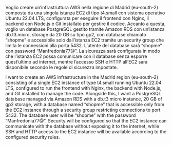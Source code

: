 Voglio creare un’infrastruttura AWS nella regione di Madrid (eu-south-2) composta da una singola istanza EC2 di tipo t4.small con sistema operativo Ubuntu 22.04 LTS, configurata per eseguire il frontend con Nginx, il backend con Node.js e Git installato per gestire il codice. Accanto a questa, voglio un database PostgreSQL gestito tramite Amazon RDS con un’istanza db.t3.micro, storage da 20 GB su tipo gp2, con database chiamato “shopme” e accessibile solo dall’istanza EC2 tramite un security group che limita le connessioni alla porta 5432. L’utente del database sarà “shopme” con password “Manfredonia77@”. La sicurezza sarà configurata in modo che l’istanza EC2 possa comunicare con il database senza esporre quest’ultimo ad internet, mentre l’accesso SSH e HTTP all’EC2 sarà disponibile secondo le regole di sicurezza impostate.



I want to create an AWS infrastructure in the Madrid region (eu-south-2) consisting of a single EC2 instance of type t4.small running Ubuntu 22.04 LTS, configured to run the frontend with Nginx, the backend with Node.js, and Git installed to manage the code. Alongside this, I want a PostgreSQL database managed via Amazon RDS with a db.t3.micro instance, 20 GB of gp2 storage, with a database named “shopme” that is accessible only from the EC2 instance through a security group restricting connections to port 5432. The database user will be “shopme” with the password “Manfredonia77@”. Security will be configured so that the EC2 instance can communicate with the database without exposing it to the internet, while SSH and HTTP access to the EC2 instance will be available according to the configured security rules.